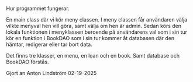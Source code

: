 Hur programmet fungerar.

En main class där vi kör meny classen.
I meny classen får användaren välja vilkte menyval hen vill göra, samt välja om hen är admin.
Sedan körs den lokala funktionen i menyklassen beroende på användarens val som i sin tur kör en funktion i BookDAO som i sin tur kommer åt databasen där den hämtar, redigerar eller tar bort data. 

Det finns tre klasser, en menu, en loan och en book. Samt database och BookDAO förstås.

Gjort an Anton Lindström 02-19-2025

